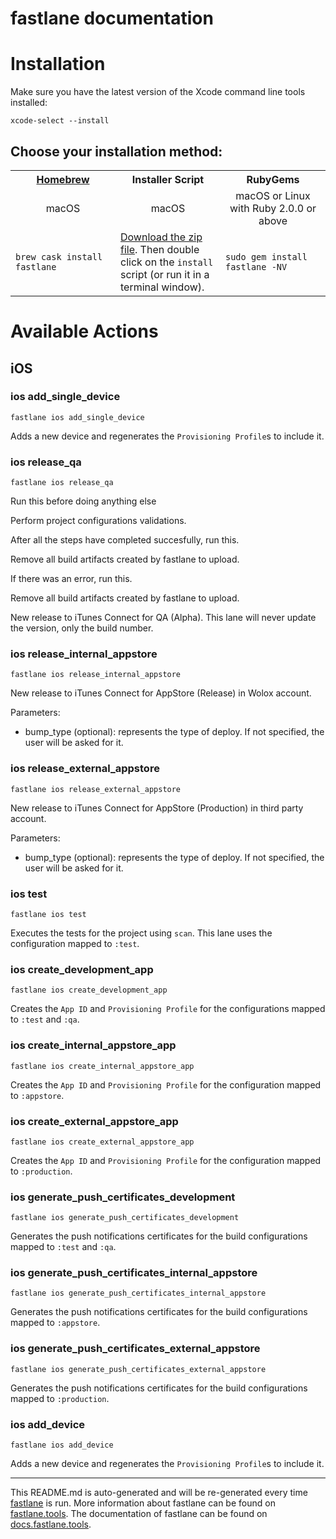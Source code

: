 fastlane documentation
================
# Installation

Make sure you have the latest version of the Xcode command line tools installed:

```
xcode-select --install
```

## Choose your installation method:

<table width="100%" >
<tr>
<th width="33%"><a href="http://brew.sh">Homebrew</a></th>
<th width="33%">Installer Script</th>
<th width="33%">RubyGems</th>
</tr>
<tr>
<td width="33%" align="center">macOS</td>
<td width="33%" align="center">macOS</td>
<td width="33%" align="center">macOS or Linux with Ruby 2.0.0 or above</td>
</tr>
<tr>
<td width="33%"><code>brew cask install fastlane</code></td>
<td width="33%"><a href="https://download.fastlane.tools">Download the zip file</a>. Then double click on the <code>install</code> script (or run it in a terminal window).</td>
<td width="33%"><code>sudo gem install fastlane -NV</code></td>
</tr>
</table>

# Available Actions
## iOS
### ios add_single_device
```
fastlane ios add_single_device
```
Adds a new device and regenerates the `Provisioning Profile`s to include it.
### ios release_qa
```
fastlane ios release_qa
```
Run this before doing anything else

Perform project configurations validations.

After all the steps have completed succesfully, run this.

Remove all build artifacts created by fastlane to upload.

If there was an error, run this.

Remove all build artifacts created by fastlane to upload.

New release to iTunes Connect for QA (Alpha). This lane will never update the version, only the build number.
### ios release_internal_appstore
```
fastlane ios release_internal_appstore
```
New release to iTunes Connect for AppStore (Release) in Wolox account.

Parameters:

- bump_type (optional): represents the type of deploy. If not specified, the user will be asked for it.
### ios release_external_appstore
```
fastlane ios release_external_appstore
```
New release to iTunes Connect for AppStore (Production) in third party account.

Parameters:

- bump_type (optional): represents the type of deploy. If not specified, the user will be asked for it.
### ios test
```
fastlane ios test
```
Executes the tests for the project using `scan`. This lane uses the configuration mapped to `:test`.
### ios create_development_app
```
fastlane ios create_development_app
```
Creates the `App ID` and `Provisioning Profile` for the configurations mapped to `:test` and `:qa`.
### ios create_internal_appstore_app
```
fastlane ios create_internal_appstore_app
```
Creates the `App ID` and `Provisioning Profile` for the configuration mapped to `:appstore`.
### ios create_external_appstore_app
```
fastlane ios create_external_appstore_app
```
Creates the `App ID` and `Provisioning Profile` for the configuration mapped to `:production`.
### ios generate_push_certificates_development
```
fastlane ios generate_push_certificates_development
```
Generates the push notifications certificates for the build configurations mapped to `:test` and `:qa`.
### ios generate_push_certificates_internal_appstore
```
fastlane ios generate_push_certificates_internal_appstore
```
Generates the push notifications certificates for the build configurations mapped to `:appstore`.
### ios generate_push_certificates_external_appstore
```
fastlane ios generate_push_certificates_external_appstore
```
Generates the push notifications certificates for the build configurations mapped to `:production`.
### ios add_device
```
fastlane ios add_device
```
Adds a new device and regenerates the `Provisioning Profile`s to include it.

----

This README.md is auto-generated and will be re-generated every time [fastlane](https://fastlane.tools) is run.
More information about fastlane can be found on [fastlane.tools](https://fastlane.tools).
The documentation of fastlane can be found on [docs.fastlane.tools](https://docs.fastlane.tools).
